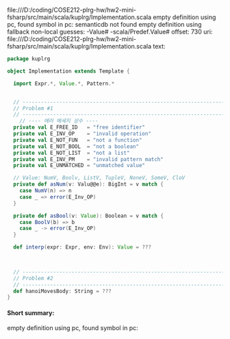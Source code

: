 file:///D:/coding/COSE212-plrg-hw/hw2-mini-fsharp/src/main/scala/kuplrg/Implementation.scala
empty definition using pc, found symbol in pc: 
semanticdb not found
empty definition using fallback
non-local guesses:
	 -Value#
	 -scala/Predef.Value#
offset: 730
uri: file:///D:/coding/COSE212-plrg-hw/hw2-mini-fsharp/src/main/scala/kuplrg/Implementation.scala
text:
```scala
package kuplrg

object Implementation extends Template {

  import Expr.*, Value.*, Pattern.*


  // ---------------------------------------------------------------------------
  // Problem #1
  // ---------------------------------------------------------------------------
    // ---- 에러 메세지 상수 ----
  private val E_FREE_ID   = "free identifier"
  private val E_INV_OP    = "invalid operation"
  private val E_NOT_FUN   = "not a function"
  private val E_NOT_BOOL  = "not a boolean"
  private val E_NOT_LIST  = "not a list"
  private val E_INV_PM    = "invalid pattern match"
  private val E_UNMATCHED = "unmatched value"

  // Value: NumV, Boolv, ListV, TupleV, NoneV, SomeV, CloV
  private def asNum(v: Valu@@e): BigInt = v match {
    case NumV(n) => n
    case _ => error(E_Inv_OP)
  }

  private def asBool(v: Value): Boolean = v match {
    case BoolV(b) => b
    case _ -> error(E_Inv_OP)
  }

  def interp(expr: Expr, env: Env): Value = ???
    


  // ---------------------------------------------------------------------------
  // Problem #2
  // ---------------------------------------------------------------------------
  def hanoiMovesBody: String = ???
}

```


#### Short summary: 

empty definition using pc, found symbol in pc: 